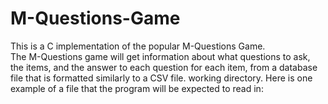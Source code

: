 # M-Questions-Game
This is a C implementation of the popular M-Questions Game. \
The M-Questions game will get information about what questions to ask, the items, and the answer to each
question for each item, from a database file that is formatted similarly to a CSV file. working directory. Here is
one example of a file that the program will be expected to read in:
